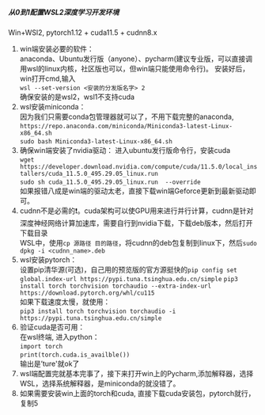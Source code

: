 #####  从0到1配置WSL2深度学习开发环境
Win+WSl2, pytorch1.12 + cuda11.5 + cudnn8.x  
1. win端安装必要的软件：  
anaconda、Ubuntu发行版（anyone）、pycharm(建议专业版，可以直接调用wsl的linux内核，社区版也可以，但win端只能使用命令行)。 安装好后，win打开cmd,输入  
`wsl --set-version <安装的分发版名字> 2`  
确保安装的是wsl2，wsl1不支持cuda
2. wsl安装miniconda：  
因为我们只需要conda包管理器就可以了，不用下载完整的anaconda,  
`https://repo.anaconda.com/miniconda/Miniconda3-latest-Linux-x86_64.sh`  
`sudo bash Miniconda3-latest-Linux-x86_64.sh`
3. 确保win端安装了nvidia驱动：
进入ubuntu发行版命令行，安装cuda  
`wget https://developer.download.nvidia.com/compute/cuda/11.5.0/local_installers/cuda_11.5.0_495.29.05_linux.run`  
`sudo sh cuda_11.5.0_495.29.05_linux.run  --override`  
如果报错八成是win端的驱动太老，直接下载win端Geforce更新到最新驱动即可。
4. cudnn不是必需的❗。cuda架构可以使GPU用来进行并行计算，cudnn是针对深度神经网络计算加速库，需要自行到nvidia下载，下载deb版本，然后打开下载目录  
WSL中，使用`cp 源路径 目的路径`，将cudnn的deb包复制到linux下，然后`sudo dpkg -i <cudnn_name>.deb`
5. wsl安装pytorch：  
设置pip清华源(可选)，自己用的预览版的官方源挺快的`pip config set global.index-url https://pypi.tuna.tsinghua.edu.cn/simple`
`pip3 install torch torchvision torchaudio --extra-index-url https://download.pytorch.org/whl/cu115`  
如果下载速度太慢，就使用：  
`pip3 install torch torchvision torchaudio -i https://pypi.tuna.tsinghua.edu.cn/simple`
5. 验证cuda是否可用：  
在wsl终端, 进入python：  
`import torch`  
`print(torch.cuda.is_availble())`  
输出是’ture'就ok了
6. wsl端配置完就基本完事了，接下来打开win上的Pycharm,添加解释器，选择WSL，选择系统解释器，是miniconda的就没错了。
7. 如果需要安装win上面的torch和cuda, 直接下载cuda安装包，pytorch就行，复制5
